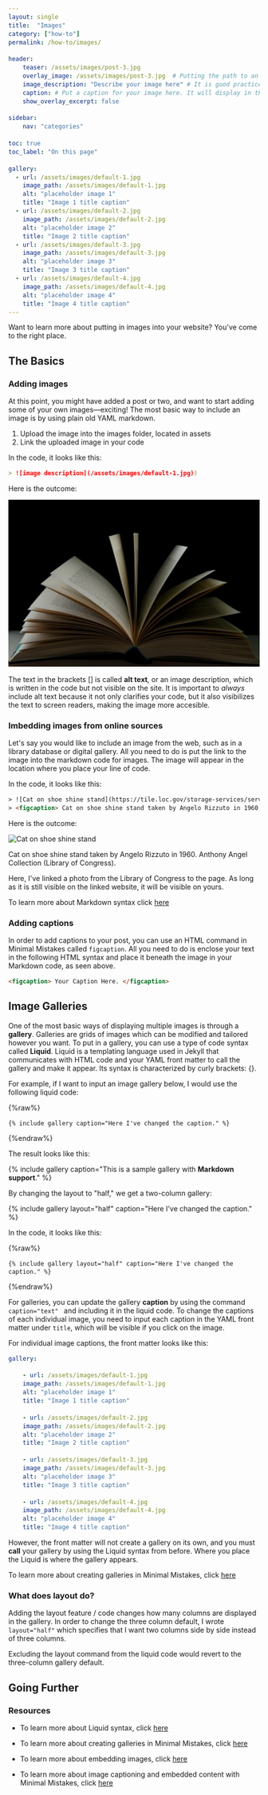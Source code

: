```yaml
---
layout: single
title:  "Images"
category: ["how-to"]
permalink: /how-to/images/

header:
    teaser: /assets/images/post-3.jpg
    overlay_image: /assets/images/post-3.jpg  # Putting the path to an image here will replace the header image.
    image_description: "Describe your image here" # It is good practice to include an image desription as alt text.
    caption: # Put a caption for your image here. It will display in the bottom right corner of the image.
    show_overlay_excerpt: false

sidebar:
    nav: "categories"

toc: true
toc_label: "On this page"

gallery:
  - url: /assets/images/default-1.jpg
    image_path: /assets/images/default-1.jpg
    alt: "placeholder image 1"
    title: "Image 1 title caption"
  - url: /assets/images/default-2.jpg
    image_path: /assets/images/default-2.jpg
    alt: "placeholder image 2"
    title: "Image 2 title caption"
  - url: /assets/images/default-3.jpg
    image_path: /assets/images/default-3.jpg
    alt: "placeholder image 3"
    title: "Image 3 title caption"
  - url: /assets/images/default-4.jpg
    image_path: /assets/images/default-4.jpg
    alt: "placeholder image 4"
    title: "Image 4 title caption"
---
```


Want to learn more about putting in images into your website? You've come to the right place. 

## The Basics

### Adding images

At this point, you might have added a post or two, and want to start adding some of your own images—exciting! The most basic way to include an image is by using plain old YAML markdown. 

1. Upload the image into the images folder, located in assets
2. Link the uploaded image in your code

In the code, it looks like this:

<!-- the tick marks represent example code-->
```markdown
> ![image description](/assets/images/default-1.jpg))
```

Here is the outcome:

![test image](/assets/images/default-1.jpg)

The text in the brackets [] is called **alt text**, or an image description, which is written in the code but not visible on the site. It is important to *always* include alt text because it not only clarifies your code, but it also visibilizes the text to screen readers, making the image more accesible.

### Imbedding images from online sources
Let's say you would like to include an image from the web, such as in a library database or digital gallery. All you need to do is put the link to the image into the markdown code for images. The image will appear in the location where you place your line of code. 

In the code, it looks like this:

```html
> ![Cat on shoe shine stand](https://tile.loc.gov/storage-services/service/pnp/ppmsca/75100/75128v.jpg))
> <figcaption> Cat on shoe shine stand taken by Angelo Rizzuto in 1960. Anthony Angel Collection (Library of Congress). </figcaption>
```
Here is the outcome:

![Cat on shoe shine stand](https://tile.loc.gov/storage-services/service/pnp/ppmsca/75100/75128v.jpg)
<figcaption> Cat on shoe shine stand taken by Angelo Rizzuto in 1960. Anthony Angel Collection (Library of Congress). </figcaption>


Here, I've linked a photo from the Library of Congress to the page. As long as it is still visible on the linked website, it will be visible on yours. 

To learn more about Markdown syntax click [here](https://www.markdownguide.org/basic-syntax/) 

### Adding captions 

In order to add captions to your post, you can use an HTML command in Minimal Mistakes called <code>figcaption</code>. All you need to do is enclose your text in the following HTML syntax and place it beneath the image in your Markdown code, as seen above. 

```html
<figcaption> Your Caption Here. </figcaption>
```

## Image Galleries

One of the most basic ways of displaying multiple images is through a **gallery**. Galleries are grids of images which can be modified and tailored however you want. To put in a gallery, you can use a type of code syntax called **Liquid**. Liquid is a templating language used in Jekyll that communicates with HTML code and your YAML front matter to call the gallery and make it appear. Its syntax is characterized by curly brackets: {}. 

For example, if I want to input an image gallery below, I would use the following liquid code: 

<!-- I'm using the "raw" command so that the computer prints the code instead of reading it literally -->
{%raw%} 
```
{% include gallery caption="Here I've changed the caption." %}
```
{%endraw%}

The result looks like this: 

{% include gallery caption="This is a sample gallery with **Markdown support**." %}

By changing the layout to "half," we get a two-column gallery: 

{% include gallery layout="half" caption="Here I've changed the caption." %}

In the code, it looks like this: 

{%raw%}
```
{% include gallery layout="half" caption="Here I've changed the caption." %}
```
{%endraw%}

For galleries, you can update the gallery **caption** by using the command <code> caption="text" </code> and including it in the liquid code. To change the captions of each individual image, you need to input each caption in the YAML front matter under <code>title</code>, which will be visible if you click on the image. 

For individual image captions, the front matter looks like this:

```yaml
gallery:

    - url: /assets/images/default-1.jpg
    image_path: /assets/images/default-1.jpg
    alt: "placeholder image 1"
    title: "Image 1 title caption"

    - url: /assets/images/default-2.jpg
    image_path: /assets/images/default-2.jpg
    alt: "placeholder image 2"
    title: "Image 2 title caption"

    - url: /assets/images/default-3.jpg
    image_path: /assets/images/default-3.jpg
    alt: "placeholder image 3"
    title: "Image 3 title caption"

    - url: /assets/images/default-4.jpg
    image_path: /assets/images/default-4.jpg
    alt: "placeholder image 4"
    title: "Image 4 title caption"

```

However, the front matter will not create a gallery on its own, and you must **call** your gallery by using the Liquid syntax from before. Where you place the Liquid is where the gallery appears.

To learn more about creating galleries in Minimal Mistakes, click [here](https://mmistakes.github.io/minimal-mistakes/post%20formats/post-gallery/)

### What does layout do?

Adding the layout feature / code changes how many columns are displayed in the gallery. In order to change the three column default, I wrote <code>layout="half"</code> which specifies that I want two columns side by side instead of three columns.  

Excluding the layout command from the liquid code would revert to the three-column gallery default. 

## Going Further

### Resources

- To learn more about Liquid syntax, click [here](https://cloudcannon.com/community/learn/jekyll-tutorial/introduction-to-liquid/#:~:text=What%20is%20Liquid%3F,can%20just%20start%20using%20it.)

- To learn more about creating galleries in Minimal Mistakes, click [here](https://mmistakes.github.io/minimal-mistakes/post%20formats/post-gallery/)

- To learn more about embedding images, click [here](https://medium.com/markdown-monster-blog/getting-images-into-markdown-documents-and-weblog-posts-with-markdown-monster-9ec6f353d8ec
)

- To learn more about image captioning and embedded content with Minimal Mistakes, click [here](https://mmistakes.github.io/minimal-mistakes/docs/helpers/)
